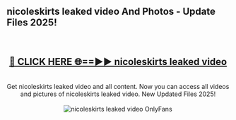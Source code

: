 <h2>nicoleskirts leaked video And Photos - Update Files 2025!</h2>
<br>
<div align="center">
<h2><a href="https://betterlinks.top/A2PfLJ" rel="nofollow">🔴 CLICK HERE 🌐==►► nicoleskirts leaked video</a></h2>
<br>
Get nicoleskirts leaked video and all content. Now you can access all videos and pictures of nicoleskirts leaked video. New Updated Files 2025!
<br>
<br>
<a href="https://betterlinks.top/A2PfLJ" rel="nofollow" data-target="animated-image.originalLink"><img src="https://i.imgur.com/dJHk4Zq.gif" alt="nicoleskirts leaked video OnlyFans" style="max-width: 100%; display: inline-block;" data-target="animated-image.originalImage"></a>
</div>
<br>